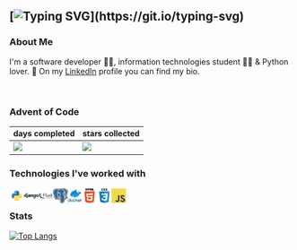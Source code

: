 ## [![Typing SVG](https://readme-typing-svg.herokuapp.com?font=Architects+Daughter&color=40E0D0&size=30&lines=Hi+there!)](https://git.io/typing-svg)

### About Me
I'm a software developer 👩‍💻, information technologies student 👩‍🎓 & Python lover. 🐍
On my [LinkedIn](https://www.linkedin.com/in/mia-bajic/) profile you can find my bio. 

<br />

### Advent of Code
| days completed | stars collected   |
|---|---|
| ![](https://img.shields.io/badge/days%20completed-2-red&year=2021) | ![](https://img.shields.io/badge/stars%20⭐-5-yellow&year=2021) |

### Technologies I've worked with
<img align="left" alt="Python" width="26px" src="https://raw.githubusercontent.com/github/explore/80688e429a7d4ef2fca1e82350fe8e3517d3494d/topics/python/python.png" />
<img align="left" alt="Django" width="26px" src="https://raw.githubusercontent.com/github/explore/80688e429a7d4ef2fca1e82350fe8e3517d3494d/topics/django/django.png" />
<img align="left" alt="Flask" width="26px" src="https://raw.githubusercontent.com/github/explore/80688e429a7d4ef2fca1e82350fe8e3517d3494d/topics/flask/flask.png" />
<img align="left" alt="PostgreSQL" width="26px" src="https://raw.githubusercontent.com/github/explore/80688e429a7d4ef2fca1e82350fe8e3517d3494d/topics/postgresql/postgresql.png" />
<img align="left" alt="Docker" width="26px" src="https://raw.githubusercontent.com/github/explore/80688e429a7d4ef2fca1e82350fe8e3517d3494d/topics/docker/docker.png" />
<img align="left" alt="HTML5" width="26px" src="https://raw.githubusercontent.com/github/explore/80688e429a7d4ef2fca1e82350fe8e3517d3494d/topics/html/html.png" />
<img align="left" alt="CSS3" width="26px" src="https://raw.githubusercontent.com/github/explore/80688e429a7d4ef2fca1e82350fe8e3517d3494d/topics/css/css.png" />
<img align="left" alt="JavaScript" width="26px" src="https://raw.githubusercontent.com/github/explore/80688e429a7d4ef2fca1e82350fe8e3517d3494d/topics/javascript/javascript.png" />
<br />

### Stats
[![Top Langs](https://github-readme-stats.vercel.app/api/top-langs/?username=clytaemnestra&layout=compact)](https://github.com/anuraghazra/github-readme-stats)

